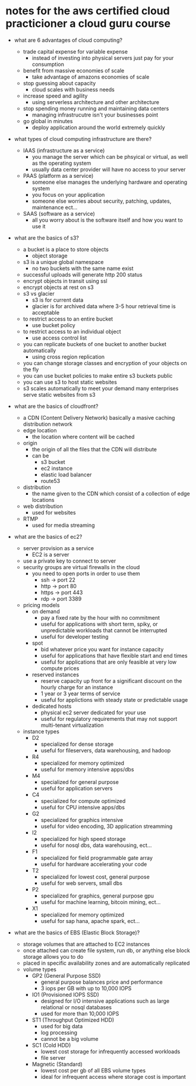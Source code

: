 # notes for the aws certified cloud practicioner a cloud guru course

* what are 6 advantages of cloud computing?
    * trade capital expense for variable expense
        * instead of investing into physical servers just pay for your consumption
    * benefit from massive economies of scale
        * take advantage of amazons economies of scale
    * stop guessing about capacity
        * cloud scales with business needs
    * increase speed and agility
        * using serverless architecture and other architecture 
    * stop spending money running and maintaining data centers
        * managing infrastrucutre isn't your businesses point
    * go global in minutes
        * deploy application around the world extremely quickly
        
* what types of cloud computing infrastructure are there?
    * IAAS (infrastructure as a service)
        * you manage the server which can be phsyical or virtual, as well as the operating system 
        * usually data center provider will have no access to your server
    * PAAS (platform as a service)
        * someone else manages the underlying hardware and operating system
        * you focus on your application
        * someone else worries about security, patching, updates, maintenance ect...
    * SAAS (software as a service)
        * all you worry about is the software itself and how you want to use it

* what are the basics of s3?
    * a bucket is a place to store objects
        * object storage
    * s3 is a unique global namespace
        * no two buckets with the same name exist
    * successful uploads will generate http 200 status
    * encrypt objects in transit using ssl
    * encrypt objects at rest on s3
    * s3 vs glacier 
        * s3 is for current data
        * glacier is for archived data where 3-5 hour retrieval time is acceptable
    * to restrict access to an entire bucket 
        * use bucket policy
    * to restrict access to an individual object
        * use access control list
    * you can replicate buckets of one bucket to another bucket automatically
        * using cross region replication
    * you can change storage classes and encryption of your objects on the fly
    * you can use bucket policies to make entire s3 buckets public
    * you can use s3 to host static websites 
    * s3 scales automatically to meet your demand many enterprises serve static websites from s3

* what are the basics of cloudfront?
    * a CDN (Content Delivery Network) basically a masive caching distribution network
    * edge location
        * the location where content will be cached
    * origin
        * the origin of all the files that the CDN will distribute
        * can be
            * s3 bucket
            * ec2 instance
            * elastic load balancer
            * route53
    * distribution
        * the name given to the CDN which consist of a collection of edge locations
    * web distribution
        * used for websites
    * RTMP
        * used for media streaming

* what are the basics of ec2?
    * server provision as a service
        * EC2 is a server
    * use a private key to connect to server
    * security groups are virtual firewalls in the cloud
        * you need to open ports in order to use them
            * ssh   -> port 22
            * http  -> port 80
            * https -> port 443
            * rdp   -> port 3389
    * pricing models
        * on demand
            * pay a fixed rate by the hour with no commitment        
            * useful for applications with short term, spiky, or unpredictable workloads that cannot be interrupted
            * useful for developer testing
        * spot  
            * bid whatever price you want for instance capacity
            * useful for applications that have flexible start and end times
            * useful for applications that are only feasible at very low compute prices            
        * reserved instances
            * reserve capacity up front for a significant discount on the hourly charge for an instance 
            * 1 year or 3 year terms of service
            * useful for applictions with steady state or predictable usage
        * dedicated hosts
            * physical ec2 server dedicated for your use 
            * useful for regulatory requirements that may not support multi-tenant virtualization
    * instance types
        * D2
            * specialized for dense storage
            * useful for fileservers, data warehousing, and hadoop
        * R4
            * specialized for memory optimized
            * useful for memory intensive apps/dbs
        * M4
            * specialized for general purpose
            * useful for application servers
        * C4
            * specialized for compute optimized
            * useful for CPU intensive apps/dbs
        * G2
            * specialized for graphics intensive
            * useful for video encoding, 3D application streamming
        * I2
            * specialized for high speed storage
            * useful for nosql dbs, data warehousing, ect...
        * F1
            * specialized for field programmable gate array
            * useful for hardware accelerating your code
        * T2
            * specialized for lowest cost, general purpose
            * useful for web servers, small dbs
        * P2
            * specialized for graphics, general purpose gpu
            * useful for machine learning, bitcoin mining, ect...
        * X1
            * specialized for memory optimized
            * useful for sap hana, apache spark, ect...

    
* what are the basics of EBS (Elastic Block Storage)?
    * storage volumes that are attached to EC2 instances
    * once attached can create file system, run db, or anything else block storage allows you to do 
    * placed in specific availability zones and are automatically replicated
    * volume types
        * GP2 (General Purpose SSD)
            * general purpose balances price and performance 
            * 3 iops per GB with up to 10,000 IOPS 
        * IO1 (Provisioned IOPS SSD)
            * designed for I/O intensive applications such as large relational or nosql databases
            * used for more than 10,000 IOPS
        * ST1 (Throughput Optimized HDD)
            * used for big data
            * log processing
            * cannot be a big volume
        * SC1 (Cold HDD)
            * lowest cost storage for infrequently accessed workloads
            * file server
        * Magnetic (Standard)
            * lowest cost per gb of all EBS volume types 
            * ideal for infrequent access where storage cost is important
    


